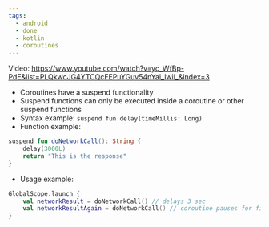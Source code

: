 ```yaml
---
tags:
  - android
  - done
  - kotlin
  - coroutines
---
```

Video: https://www.youtube.com/watch?v=yc_WfBp-PdE&list=PLQkwcJG4YTCQcFEPuYGuv54nYai_lwil_&index=3
- Coroutines have a suspend functionality
- Suspend functions can only be executed inside a coroutine or other suspend functions
- Syntax example: `suspend fun delay(timeMillis: Long)`
- Function example:
```kotlin
suspend fun doNetworkCall(): String {
	delay(3000L)
	return "This is the response"
}
```
- Usage example:
```kotlin
GlobalScope.launch {
	val networkResult = doNetworkCall() // delays 3 sec
	val networkResultAgain = doNetworkCall() // coroutine pauses for first network call 
}
```
